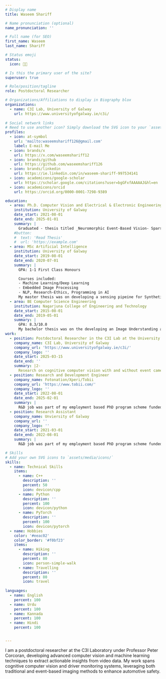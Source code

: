 ```yaml
---
# Display name
title: Waseem Shariff

# Name pronunciation (optional)
name_pronunciation: ''

# Full name (for SEO)
first_name: Waseem
last_name: Shariff

# Status emoji
status:
  icon: 👨‍💻

# Is this the primary user of the site?
superuser: true

# Role/position/tagline
role: Postdoctoral Researcher

# Organizations/Affiliations to display in Biography blox
organizations:
  - name: C3I Lab, University of Galway
    url: https://www.universityofgalway.ie/c3i/
    
# Social network links
# Need to use another icon? Simply download the SVG icon to your `assets/media/icons/` folder.
profiles:
  - icon: at-symbol
    url: 'mailto:waseemshariff126@gmail.com'
    label: E-mail Me
  - icon: brands/x
    url: https://x.com/waseemshariff12
  - icon: brands/github
    url: https://github.com/waseemshariff126
  - icon: brands/linkedin
    url: https://ie.linkedin.com/in/waseem-shariff-997534141
  - icon: academicons/google-scholar
    url: https://scholar.google.com/citations?user=bgGFxfAAAAAJ&hl=en
  - icon: academicons/orcid
    url: https://orcid.org/0000-0001-7298-9389

education:
  - area: Ph.D. Computer Vision and Electrical & Electronic Engineering
    institution: University of Galway
    date_start: 2021-08-01
    date_end: 2025-01-01
    summary: |
      Graduated - thesis titled _Neuromorphic Event-Based Vision- Sparse and Spiking Networks for Efficient Vision Systems_, supervised by Prof. Peter Corcoran. A special thanks to my reviewers who were Prof. Martin Glavin, Prof. Karen Egiazarian, and Prof. John Breslin.
    #button:
    #  text: 'Read Thesis'
    #  url: 'https://example.com'
  - area: MSc Artificial Intelligence
    institution: University of Galway
    date_start: 2019-08-01
    date_end: 2020-07-01
    summary: |
      GPA: 1-1 First Class Honours 

      Courses included:
      - Machine Learning/Deep Learning
      - Embedded Image Processing 
      - NLP, Research-Ethics, Programming in AI
      My master thesis was on developing a sensing pipeine for Synthetic Face ID Generation using Generative Adversarial Network (GAN) at Xperi-C3I lab under the supervision of Prof Michael Schukat and Prof Peter Corcoran.
  - area: BE Computer Science Engineering
    institution: Nagarjuna College of Engineering and Technology
    date_start: 2015-08-01
    date_end: 2019-05-01
    summary: |
      GPA: 8.3/10.0
      My bachelor thesis was on the developing an Image Understanding and Captioning computer vision pipeline.
work:
  - position: Postdoctoral Researcher in the C3I Lab at the University of Galway
    company_name: C3I Lab, University of Galway
    company_url: 'https://www.universityofgalway.ie/c3i/'
    company_logo: ''
    date_start: 2025-03-15
    date_end: ''
    summary: |2-
      Research on cognitive computer vision with and without event cameras, under the supervision of Prof. Peter Corcoran.
  - position: Research and Development Engineer
    company_name: Fotonation/Xperi/Tobii
    company_url: 'https://www.tobii.com/'
    company_logo: ''
    date_start: 2022-08-01 
    date_end: 2025-02-01
    summary: |
      R&D job was part of my employment based PhD program scheme funded by Research Ireland. 
  - position: Research Assistant
    company_name: Unviersity of Galway
    company_url: ''
    company_logo: ''
    date_start: 2021-03-01 
    date_end: 2022-08-01
    summary: |
      R&D job was part of my employment based PhD program scheme funded by Research Ireland. 

# Skills
# Add your own SVG icons to `assets/media/icons/`
skills:
  - name: Technical Skills
    items:
      - name: C++
        description: ''
        percent: 50
        icon: devicon/cpp
      - name: Python
        description: ''
        percent: 100
        icon: devicon/python
      - name: PyTorch
        description: ''
        percent: 100
        icon: devicon/pytorch
  - name: Hobbies
    color: '#eeac02'
    color_border: '#f0bf23'
    items:
      - name: Hiking
        description: ''
        percent: 80
        icon: person-simple-walk
      - name: Travelling
        description: ''
        percent: 80
        icon: travel
        
languages:
  - name: English
    percent: 100
  - name: Urdu
    percent: 100
  - name: Kannada
    percent: 100
  - name: Hindi
    percent: 100


---
```


I am a postdoctoral researcher at the C3I Laboratory under Professor Peter Corcoran, developing advanced computer vision and machine learning techniques to extract actionable insights from video data. My work spans cognitive computer vision and driver monitoring systems, leveraging both traditional and event-based imaging methods to enhance automotive safety.
